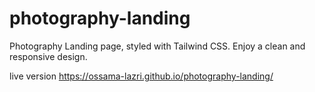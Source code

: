 # photography-landing
 Photography Landing page, styled with Tailwind CSS. Enjoy a clean and responsive design.

live version https://ossama-lazri.github.io/photography-landing/
